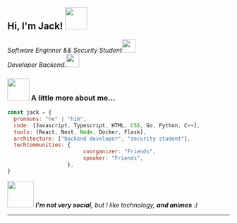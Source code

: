 <h2> Hi, I'm Jack! <img src="https://media.giphy.com/media/mGcNjsfWAjY5AEZNw6/giphy.gif" width="50"></h2>
<p><em>Software Enginner && Security Student<img src="https://media.giphy.com/media/fYSnHlufseco8Fh93Z/giphy.gif" width="30"></br>Developer Backend.<img src="https://media.giphy.com/media/WUlplcMpOCEmTGBtBW/giphy.gif" width="30"> 
</em></p>

### <img src="https://media.giphy.com/media/VgCDAzcKvsR6OM0uWg/giphy.gif" width="50"> A little more about me...  

```javascript
const jack = {
  pronouns: "he" | "him",
  code: [Javascript, Typescript, HTML, CSS, Go, Python, C++],
  tools: [React, Next, Node, Docker, Flask],
  architecture: ["backend developer", "security student"],
  techCommunities: {
                        coorganizer: "Friends",
                        speaker: "Friends",
                   },
}
```

<img src="https://media.giphy.com/media/LnQjpWaON8nhr21vNW/giphy.gif" width="60"> <em><b>I'm not very social,</b> but I like technology, <b> and animes</b> :)</em>

---
